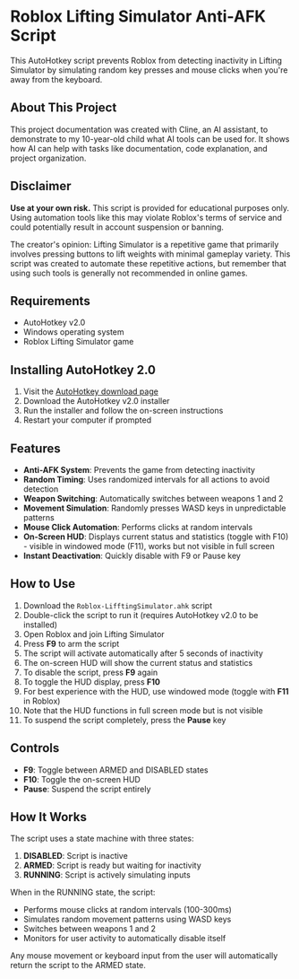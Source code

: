 # Roblox Lifting Simulator Anti-AFK Script

This AutoHotkey script prevents Roblox from detecting inactivity in Lifting Simulator by simulating random key presses and mouse clicks when you're away from the keyboard.

## About This Project

This project documentation was created with Cline, an AI assistant, to demonstrate to my 10-year-old child what AI tools can be used for. It shows how AI can help with tasks like documentation, code explanation, and project organization.

## Disclaimer

**Use at your own risk.** This script is provided for educational purposes only. Using automation tools like this may violate Roblox's terms of service and could potentially result in account suspension or banning.

The creator's opinion: Lifting Simulator is a repetitive game that primarily involves pressing buttons to lift weights with minimal gameplay variety. This script was created to automate these repetitive actions, but remember that using such tools is generally not recommended in online games.

## Requirements

- AutoHotkey v2.0
- Windows operating system
- Roblox Lifting Simulator game

## Installing AutoHotkey 2.0

1. Visit the [AutoHotkey download page](https://www.autohotkey.com/)
2. Download the AutoHotkey v2.0 installer
3. Run the installer and follow the on-screen instructions
4. Restart your computer if prompted

## Features

- **Anti-AFK System**: Prevents the game from detecting inactivity
- **Random Timing**: Uses randomized intervals for all actions to avoid detection
- **Weapon Switching**: Automatically switches between weapons 1 and 2
- **Movement Simulation**: Randomly presses WASD keys in unpredictable patterns
- **Mouse Click Automation**: Performs clicks at random intervals
- **On-Screen HUD**: Displays current status and statistics (toggle with F10) - visible in windowed mode (F11), works but not visible in full screen
- **Instant Deactivation**: Quickly disable with F9 or Pause key

## How to Use

1. Download the `Roblox-LifftingSimulator.ahk` script
2. Double-click the script to run it (requires AutoHotkey v2.0 to be installed)
3. Open Roblox and join Lifting Simulator
4. Press **F9** to arm the script
5. The script will activate automatically after 5 seconds of inactivity
6. The on-screen HUD will show the current status and statistics
7. To disable the script, press **F9** again
8. To toggle the HUD display, press **F10**
9. For best experience with the HUD, use windowed mode (toggle with **F11** in Roblox)
10. Note that the HUD functions in full screen mode but is not visible
11. To suspend the script completely, press the **Pause** key

## Controls

- **F9**: Toggle between ARMED and DISABLED states
- **F10**: Toggle the on-screen HUD
- **Pause**: Suspend the script entirely

## How It Works

The script uses a state machine with three states:

1. **DISABLED**: Script is inactive
2. **ARMED**: Script is ready but waiting for inactivity
3. **RUNNING**: Script is actively simulating inputs

When in the RUNNING state, the script:
- Performs mouse clicks at random intervals (100-300ms)
- Simulates random movement patterns using WASD keys
- Switches between weapons 1 and 2
- Monitors for user activity to automatically disable itself

Any mouse movement or keyboard input from the user will automatically return the script to the ARMED state.
